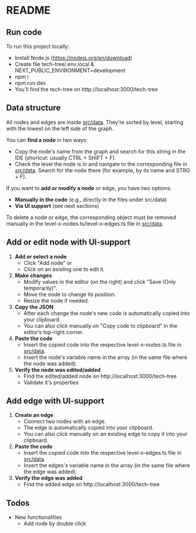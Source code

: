 # README

## Run code

To run this project locally:

- Install Node.js (https://nodejs.org/en/download)
- Create file tech-tree/.env.local & NEXT_PUBLIC_ENVIRONMENT=development
- npm i
- npm run dev
- You'll find the tech-tree on http://localhost:3000/tech-tree

## Data structure

All nodes and edges are inside [src/data](src/data). They're sorted by level, starting with the lowest on the left side of the graph.

You can **find a node** in two ways:

- Copy the node's name from the graph and search for this string in the IDE (shortcut: usually CTRL + SHIFT + F).
- Check the level the node is in and navigate to the corresponding file in [src/data](src/data). Search for the node there (for example, by its name and STRG + F).

If you want to **add or modify a node** or edge, you have two options:

- **Manually in the code** (e.g., directly in the files under src/data)
- **Via UI support** (see next sections)

To delete a node or edge, the corresponding object must be removed manually in the level-x-nodes.ts/level-x-edges.ts file in [src/data](src/data).

## Add or edit node with UI-support

1. **Add or select a node**
   - Click "Add node" or
   - Click on an existing one to edit it.
2. **Make changes**
   - Modify values in the editor (on the right) and click "Save (Only temporarily)".
   - Move the node to change its position.
   - Resize the node if needed.
3. **Copy the JSON**
   - After each change the node's new code is automatically copied into your clipboard.
   - You can also click manually on "Copy code to clipboard" in the editor’s top-right corner.
4. **Paste the code**
   - Insert the copied code into the respective level-x-nodes.ts file in [src/data](src/data).
   - Insert the node's variable name in the array (in the same file where the node was added).
5. **Verify the node was edited/added**
   - Find the edited/added node on http://localhost:3000/tech-tree
   - Validate it's properties

## Add edge with UI-support

1. **Create an edge**
   - Connect two nodes with an edge.
   - The edge is automatically copied into your clipboard.
   - You can also click manually on an existing edge to copy it into your clipboard.
2. **Paste the code**
   - Insert the copied code into the respective level-x-edges.ts file in [src/data](src/data).
   - Insert the edges's variable name in the array (in the same file where the edge was added).
3. **Verify the edge was added**
   - Find the added edge on http://localhost:3000/tech-tree

## Todos

- New functionalities
  - Add node by double click
